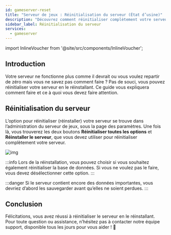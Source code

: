 ```yaml
---
id: gameserver-reset
title: "Serveur de jeux : Réinitialisation du serveur (État d’usine)"
description: "Découvrez comment réinitialiser complètement votre serveur de jeux pour retrouver des performances optimales et éviter la perte de données → En savoir plus maintenant"
sidebar_label: Réinitialisation du serveur
services:
  - gameserver
---
```


import InlineVoucher from '@site/src/components/InlineVoucher';

## Introduction

Votre serveur ne fonctionne plus comme il devrait ou vous voulez repartir de zéro mais vous ne savez pas comment faire ? Pas de souci, vous pouvez réinitialiser votre serveur en le réinstallant. Ce guide vous expliquera comment faire et ce à quoi vous devez faire attention.

## Réinitialisation du serveur

L’option pour réinitialiser (réinstaller) votre serveur se trouve dans l’administration du serveur de jeux, sous la page des paramètres. Une fois là, vous trouverez les deux boutons **Réinitialiser toutes les options** et **Réinstaller le serveur**, que vous devez utiliser pour réinitialiser complètement votre serveur.

![img](https://screensaver01.zap-hosting.com/index.php/s/H8Y9Tz8imigEBDZ/download)

:::info
Lors de la réinstallation, vous pouvez choisir si vous souhaitez également réinitialiser la base de données. Si vous ne voulez pas le faire, vous devez désélectionner cette option.
:::

:::danger
Si le serveur contient encore des données importantes, vous devriez d’abord les sauvegarder avant qu’elles ne soient perdues.
:::

## Conclusion

Félicitations, vous avez réussi à réinitialiser le serveur en le réinstallant. Pour toute question ou assistance, n’hésitez pas à contacter notre équipe support, disponible tous les jours pour vous aider ! 🙂




<InlineVoucher />